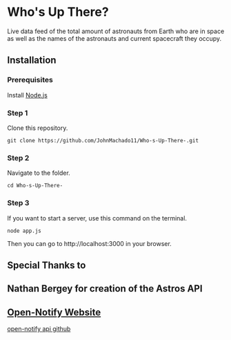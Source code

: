 # Who's Up There? 
Live data feed of the total amount of astronauts from Earth who are in space as well as the names of the astronauts and current spacecraft they occupy. 

## Installation

### Prerequisites

Install [Node.js](https://nodejs.org)

### Step 1

Clone this repository.

```
git clone https://github.com/JohnMachado11/Who-s-Up-There-.git
```

### Step 2

Navigate to the folder.

```
cd Who-s-Up-There-
```

### Step 3

If you want to start a server, use this command on the terminal.

```
node app.js
```

Then you can go to http://localhost:3000 in your browser.

## Special Thanks to
## Nathan Bergey for creation of the Astros API

<a href="http://open-notify.org/">Open-Notify Website</a>
--
<a href="https://github.com/open-notify/Open-Notify-API">open-notify api github</a>
